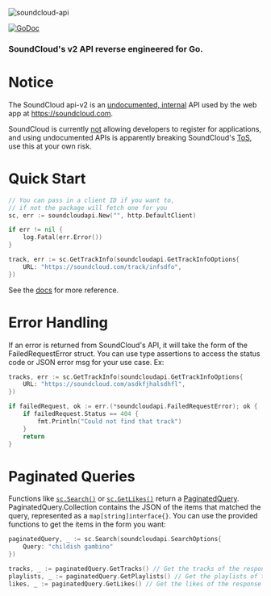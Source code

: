 ![soundcloud-api](https://socialify.git.ci/zackradisic/soundcloud-api/image?description=1&language=1&owner=1&pattern=Plus&stargazers=1&theme=Dark)

[![GoDoc](https://img.shields.io/badge/go.dev-reference-007d9c?logo=go)](https://pkg.go.dev/github.com/zackradisic/soundcloud-api)

### SoundCloud's v2 API reverse engineered for Go.


# Notice
The SoundCloud api-v2 is an [undocumented, internal](https://stackoverflow.com/questions/29253633/soundcloud-is-api-v2-allowed-to-be-used-and-is-there-documentation-on-it) API used by the web app at https://soundcloud.com. 

SoundCloud is currently [not](https://docs.google.com/forms/d/e/1FAIpQLSfNxc82RJuzC0DnISat7n4H-G7IsPQIdaMpe202iiHZEoso9w/closedform) allowing developers to register for applications, and using undocumented APIs is apparently breaking SoundCloud's [ToS](https://twitter.com/SoundCloudDev/status/639017606264016896), use this at your own risk.

# Quick Start

```go
// You can pass in a client ID if you want to, 
// if not the package will fetch one for you
sc, err := soundcloudapi.New("", http.DefaultClient) 

if err != nil {
    log.Fatal(err.Error())
}

track, err := sc.GetTrackInfo(soundcloudapi.GetTrackInfoOptions{
    URL: "https://soundcloud.com/track/infsdfo",
})
```

See the [docs](https://pkg.go.dev/github.com/zackradisic/soundcloud-api) for more reference.

# Error Handling
If an error is returned from SoundCloud's API, it will take the form of the FailedRequestError struct. You can use type
assertions to access the status code or JSON error msg for your use case. Ex:

```go
tracks, err := sc.GetTrackInfo(soundcloudapi.GetTrackInfoOptions{
    URL: "https://soundcloud.com/asdkfjhalsdhfl",
})

if failedRequest, ok := err.(*soundcloudapi.FailedRequestError); ok {
    if failedRequest.Status == 404 {
        fmt.Println("Could not find that track")
    }
    return
}
```

# Paginated Queries
Functions like [`sc.Search()`](https://pkg.go.dev/github.com/zackradisic/soundcloud-api@v0.1.0#API.Search) or [`sc.GetLikes()`](https://pkg.go.dev/github.com/zackradisic/soundcloud-api@v0.1.0#API.GetLikes) return a [PaginatedQuery](https://pkg.go.dev/github.com/zackradisic/soundcloud-api@v0.1.0#PaginatedQuery). PaginatedQuery.Collection contains the JSON of the items that matched the query,
represented as a `map[string]interface{}`. You can use the provided functions to get the items in the form you want:

```go
paginatedQuery, _ := sc.Search(soundcloudapi.SearchOptions{
    Query: "childish gambino"
})

tracks, _ := paginatedQuery.GetTracks() // Get the tracks of the response
playlists, _ := paginatedQuery.GetPlaylists() // Get the playlists of the response
likes, _ := paginatedQuery.GetLikes() // Get the likes of the response
```